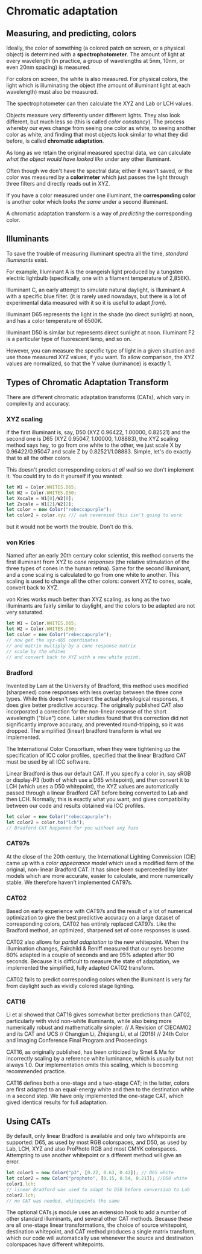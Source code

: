 # Chromatic adaptation

## Measuring, and predicting, colors

Ideally, the color of something
(a colored patch on screen, or a physical object)
is determined with a __spectrophotometer__.
The amount of light at every wavelength
(in practice, a group of wavelengths
at 5nm, 10nm, or even 20nm spacing)
is measured.

For colors on screen, the white is also measured.
For physical colors, the light which is illuminating the object
(the amount of illuminant light at each wavelength)
must also be measured.

The spectrophotometer can then calculate the XYZ and Lab or LCH values.

Objects measure very differently under different lights.
They also look different, but much less so
(this is called _color constancy_).
The process whereby our eyes change from seeing one color as white,
to seeing another color as white,
and finding that most objects look similar to what they did before,
is called __chromatic adaptation__.

As long as we retain the original measured spectral data,
we can calculate _what the object would have looked like_
under any other illuminant.

Often though we don't have the spectral data;
either it wasn't saved,
or the color was measured by a __colorimeter__
which just passes the light through three filters
and directly reads out in XYZ.

If you have a color measured under one illuminant,
the __corresponding color__ is another color which
_looks the same_ under a second illuminant.

A chromatic adaptation transform is a way of _predicting_
the corresponding color.

## Illuminants

To save the trouble of measuring illuminant spectra all the time,
_standard illuminants_ exist.

For example, Illuminant A is the orangeish light
produced by a tungsten electric lightbulb
(specifically, one with a filament temperature of 2,856K).

Illuminant C, an early attempt to simulate natural daylight,
is Illuminant A with a specific blue filter.
(it is rarely used nowadays,
but there is a lot of experimental data measured with it
so it is useful to adapt _from_).

Illuminant D65 represents the light in the shade (no direct sunlight) at noon,
and has a color temperature of 6500K.

Illuminant D50 is similar but represents direct sunlight at noon.
Illuminant F2 is a particular type of fluorescent lamp, and so on.

However, you can measure the specific type of light
in a given situation and use those measured XYZ values,
if you want. To allow comparison, the XYZ values are normalized,
so that the Y value (luminance) is exactly 1.


## Types of Chromatic Adaptation Transform

There are different chromatic adaptation transforms (CATs),
which vary in complexity and accuracy.

### XYZ scaling

If the first illuminant is, say, D50 (XYZ 0.96422, 1.00000, 0.82521)
and the second one is D65 (XYZ 0.95047, 1.00000, 1.08883),
the XYZ scaling method says hey,
to go from one white to the other,
we just scale X by 0.96422/0.95047
and scale Z by 0.82521/1.08883.
Simple, let's do exactly that to all the other colors.

This doesn't predict corresponding colors _at all well_
so we don't implement it. You could try to do it yourself if you wanted:

```js
let W1 = Color.WHITES.D65;
let W2 = Color.WHITES.D50;
let Xscale = W1[0]/W2[0];
let Zscale = W1[2]/W2[2];
let color = new Color("rebeccapurple");
let color2 = color.xyz /// aah nevermind this isn't going to work
```

but it would not be worth the trouble.
Don't do this.

### von Kries

Named after an early 20th century color scientist,
this method converts the first illuminant
from XYZ to _cone responses_
(the relative stimulation of the three types of cones in the human retina).
Same for the second illuminant,
and a cone scaling is calculated to go from one white to another.
This scaling is used to change all the other colors:
convert XYZ to cones, scale, convert back to XYZ.

von Kries works much better than XYZ scaling,
as long as the two illuminants are fairly similar to daylight,
and the colors to be adapted are not very saturated.

```js
let W1 = Color.WHITES.D65;
let W2 = Color.WHITES.D50;
let color = new Color("rebeccapurple");
// now get the xyz-d65 coordinates
// and matrix multiply by a cone response matrix
// scale by the whites
// and convert back to XYZ with a new white point.
```

### Bradford

Invented by Lam at the University of Bradford,
this method uses modified (sharpened) cone responses
with less overlap between the three cone types.
While this doesn't represent the actual physilogical responses,
it does give better predictive accuracy.
The originally published CAT also incorporated
a correction for the non-linear resonse of the
short wavelength ("blue") cone.
Later studies found that this correction
did not significantly improve accuracy,
and prevented round-tripping,
so it was dropped.
The simplified (linear) bradford transform is what we implemented.

The International Color Consortium,
when they were tightening up the specification of ICC color profiles,
specified that the linear Bradford CAT must be used by all ICC software.

Linear Bradford is thus our default CAT.
If you specify a color in, say sRGB or display-P3
(both of which use a D65 whitepoint),
and then convert it to LCH (which uses a D50 whitepoint),
the XYZ values are automatically passed through a linear Bradford CAT
before being converted to Lab and then LCH.
Normally, this is exactly what you want,
and gives compatibility between our code
and results obtained via ICC profiles.

```js
let color = new Color("rebeccapurple");
let color2 = color.to("lch");
// Bradford CAT happened for you without any fuss
```

### CAT97s

At the close of the 20th century,
the International Lighting Commission (CIE)
came up with a _color appearance model_
which used a modified form of the original, non-linear Bradford CAT.
It has since been superceeded by later models
which are more accurate,
easier to calculate,
and more numerically stable.
We therefore haven't implemented CAT97s.

### CAT02

Based on early experience with CAT97s
and the result of a lot of numerical optimization
to give the best predictive accuracy
on a large dataset of corresponding colors,
CAT02 has entirely replaced CAT97s.
Like the Bradford method,
an optimized, sharpened set of cone responses is used.

CAT02 also allows for _partial adaptation_ to the new whitepoint.
When the illumination changes, Fairchild &amp; Reniff measured that
our eyes become 60% adapted in a couple of seconds
and are 95% adapted after 90 seconds.
Because it is difficult to measure the state of adaptation,
we implemented the simplified, fully adapted CAT02 transform.

CAT02 fails to predict corresponding colors when the illuminant
is very far from daylight
such as vividly colored stage lighting.

### CAT16

Li et al showed that CAT16 gives somewhat better predictions than CAT02,
particularly with vivid non-white illuminants,
while also being more numerically robust and mathematically simpler.
// A Revision of CIECAM02 and its CAT and UCS
// Changjun Li, Zhiqiang Li, et al (2016)
// 24th Color and Imaging Conference Final Program and Proceedings

CAT16, as originally published, has been criticized by Smet & Ma
for incorrectly scaling by a reference white luminance,
which is usually but not always 1.0.
Our implementation omits this scaling,
which is becoming recommended practice.

CAT16 defines both a one-stage and a two-stage CAT;
in the latter, colors are first adapted to an equal-energy white
and then to the destination white in a second step.
We have only implemented the one-stage CAT,
which gived identical results for full adaptation.

## Using CATs

By default, only linear Bradford is available
and only two whitepoints are supported:
D65, as used by most RGB colorspaces,
and D50, as used by Lab, LCH, XYZ
and also ProPhoto RGB and most CMYK colorspaces.
Attempting to use another whitepoint or a different method will give an error.

```js
let color1 = new Color("p3", [0.22, 0.63, 0.42]); // D65 white
let color2 = new Color("prophoto", [0.15, 0.54, 0.21]); //D50 white
color1.lch;
// linear Bradford was used to adapt to D50 before conversion to Lab
color2.lch;
// no CAT was needed, whitepoints the same
```

The optional CATs.js module
uses an extension hook to add
a number of other standard illuminants,
and several other CAT methods.
Because these are all one-stage linear transformations,
the choice of source whitepoint, destination whitepoint,
and CAT method produces a single matrix transform,
which our code will automatically use
whenever the source and destination colorspaces have different whitepoints.
